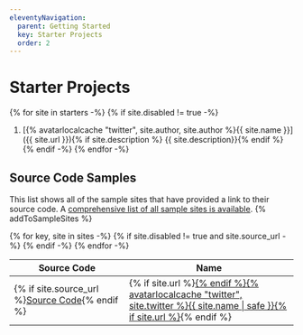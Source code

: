 ```yaml
---
eleventyNavigation:
  parent: Getting Started
  key: Starter Projects
  order: 2
---
```

# Starter Projects

{% for site in starters -%}
{% if site.disabled != true -%}
1. [{% avatarlocalcache "twitter", site.author, site.author %}{{ site.name }}]({{ site.url }}){% if site.description %} {{ site.description}}{% endif %}
{% endif -%}
{% endfor -%}

## Source Code Samples

This list shows all of the sample sites that have provided a link to their source code. A [comprehensive list of all sample sites is available](/docs/sites/). {% addToSampleSites %}

<table>
  <thead>
    <tr>
      <th style="min-width: 9em"><span class="sr-only">Source Code</span></th>
      <th>Name</th>
    </tr>
  </thead>
  <tbody>
{% for key, site in sites -%}
{% if site.disabled != true and site.source_url -%}
    <tr>
      <td>{% if site.source_url %}<a href="{{ site.source_url }}" class="minilink">Source Code</a>{% endif %}</td>
      <td>{% if site.url %}<a href="{{ site.url }}">{% endif %}{% avatarlocalcache "twitter", site.twitter %}{{ site.name | safe }}{% if site.url %}</a>{% endif %}</td>
    </tr>
{% endif -%}
{% endfor -%}
  </tbody>
</table>

